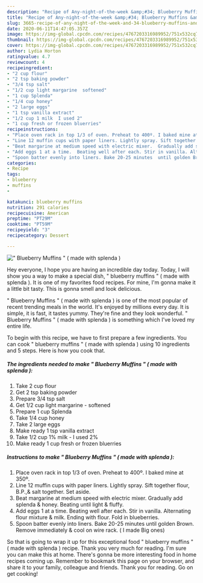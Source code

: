 ```yaml
---
description: "Recipe of Any-night-of-the-week &amp;#34; Blueberry Muffins &amp;#34; ( made with splenda )"
title: "Recipe of Any-night-of-the-week &amp;#34; Blueberry Muffins &amp;#34; ( made with splenda )"
slug: 3665-recipe-of-any-night-of-the-week-and-34-blueberry-muffins-and-34-made-with-splenda
date: 2020-06-11T14:47:05.357Z
image: https://img-global.cpcdn.com/recipes/4767203316989952/751x532cq70/blueberry-muffins-made-with-splenda-recipe-main-photo.jpg
thumbnail: https://img-global.cpcdn.com/recipes/4767203316989952/751x532cq70/blueberry-muffins-made-with-splenda-recipe-main-photo.jpg
cover: https://img-global.cpcdn.com/recipes/4767203316989952/751x532cq70/blueberry-muffins-made-with-splenda-recipe-main-photo.jpg
author: Lydia Horton
ratingvalue: 4.7
reviewcount: 4
recipeingredient:
- "2 cup flour"
- "2 tsp baking powder"
- "3/4 tsp salt"
- "1/2 cup light margarine  softened"
- "1 cup Splenda"
- "1/4 cup honey"
- "2 large eggs"
- "1 tsp vanilla extract"
- "1/2 cup 1 milk  I used 2"
- "1 cup fresh or frozen bluerries"
recipeinstructions:
- "Place oven rack in top 1/3 of oven. Preheat to 400º. I baked mine at 350º."
- "Line 12 muffin cups with paper liners. Lightly spray. Sift together flour,  B.P.,&amp; salt together.  Set aside."
- "Beat margarine at medium speed with electric mixer.  Gradually add splenda &amp; honey. Beating until light &amp; fluffy."
- "Add eggs 1 at a time.  Beating well after each. Stir in vanilla. Alternating flour mixture &amp; milk. Ending with flour.  Fold in blueberries."
- "Spoon batter evenly into liners. Bake 20-25 minutes  until golden Brown.  Remove immediately &amp; cool on wire rack. ( I made Big ones)"
categories:
- Recipe
tags:
- blueberry
- muffins
- 

katakunci: blueberry muffins  
nutrition: 291 calories
recipecuisine: American
preptime: "PT29M"
cooktime: "PT59M"
recipeyield: "3"
recipecategory: Dessert

---
```



![&#34; Blueberry Muffins &#34; ( made with splenda )](https://img-global.cpcdn.com/recipes/4767203316989952/751x532cq70/blueberry-muffins-made-with-splenda-recipe-main-photo.jpg)

Hey everyone, I hope you are having an incredible day today. Today, I will show you a way to make a special dish, &#34; blueberry muffins &#34; ( made with splenda ). It is one of my favorites food recipes. For mine, I'm gonna make it a little bit tasty. This is gonna smell and look delicious.

&#34; Blueberry Muffins &#34; ( made with splenda ) is one of the most popular of recent trending meals in the world. It's enjoyed by millions every day. It is simple, it is fast, it tastes yummy. They're fine and they look wonderful. &#34; Blueberry Muffins &#34; ( made with splenda ) is something which I've loved my entire life.




To begin with this recipe, we have to first prepare a few ingredients. You can cook &#34; blueberry muffins &#34; ( made with splenda ) using 10 ingredients and 5 steps. Here is how you cook that.

<!--inarticleads1-->

##### The ingredients needed to make &#34; Blueberry Muffins &#34; ( made with splenda ):

1. Take 2 cup flour
1. Get 2 tsp baking powder
1. Prepare 3/4 tsp salt
1. Get 1/2 cup light margarine - softened
1. Prepare 1 cup Splenda
1. Take 1/4 cup honey
1. Take 2 large eggs
1. Make ready 1 tsp vanilla extract
1. Take 1/2 cup 1% milk - I used 2%
1. Make ready 1 cup fresh or frozen bluerries




<!--inarticleads2-->

##### Instructions to make &#34; Blueberry Muffins &#34; ( made with splenda ):

1. Place oven rack in top 1/3 of oven. Preheat to 400º. I baked mine at 350º.
1. Line 12 muffin cups with paper liners. Lightly spray. Sift together flour,  B.P.,&amp; salt together.  Set aside.
1. Beat margarine at medium speed with electric mixer.  Gradually add splenda &amp; honey. Beating until light &amp; fluffy.
1. Add eggs 1 at a time.  Beating well after each. Stir in vanilla. Alternating flour mixture &amp; milk. Ending with flour.  Fold in blueberries.
1. Spoon batter evenly into liners. Bake 20-25 minutes  until golden Brown.  Remove immediately &amp; cool on wire rack. ( I made Big ones)




So that is going to wrap it up for this exceptional food &#34; blueberry muffins &#34; ( made with splenda ) recipe. Thank you very much for reading. I'm sure you can make this at home. There's gonna be more interesting food in home recipes coming up. Remember to bookmark this page on your browser, and share it to your family, colleague and friends. Thank you for reading. Go on get cooking!
